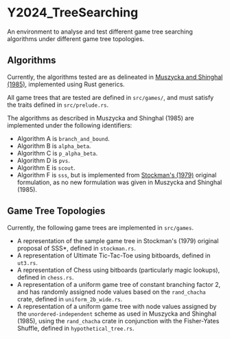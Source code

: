 # Y2024_TreeSearching

An environment to analyse and test different game tree searching algorithms under different game tree topologies.

## Algorithms

Currently, the algorithms tested are as delineated in [Muszycka and Shinghal (1985)](https://ieeexplore.ieee.org/document/6313374), implemented using Rust generics.

All game trees that are tested are defined in `src/games/`, and must satisfy the traits
defined in `src/prelude.rs`.

The algorithms as described in Muszycka and Shinghal (1985) are implemented under the following identifiers:

* Algorithm A is `branch_and_bound`.
* Algorithm B is `alpha_beta`.
* Algorithm C is `p_alpha_beta`.
* Algorithm D is `pvs`.
* Algorithm E is `scout`.
* Algorithm F is `sss`, but is implemented from [Stockman's (1979)](https://www.sciencedirect.com/science/article/abs/pii/000437027990016X) original formulation, as no new formulation was given in Muszycka and Shinghal (1985).

## Game Tree Topologies

Currently, the following game trees are implemented in `src/games`.

* A representation of the sample game tree in Stockman's (1979) original proposal of SSS*, defined in `stockman.rs`.
* A representation of Ultimate Tic-Tac-Toe using bitboards, defined in `ut3.rs`.
* A representation of Chess using bitboards (particularly magic lookups), defined in `chess.rs`.
* A representation of a uniform game tree of constant branching factor 2, and has randomly assigned node values based on the `rand_chacha` crate, defined in `uniform_2b_wide.rs`.
* A representation of a uniform game tree with node values assigned by the `unordered-independent` scheme as used in Muszycka and Shinghal (1985), using the `rand_chacha` crate in conjunction with the Fisher-Yates Shuffle, defined in `hypothetical_tree.rs`.